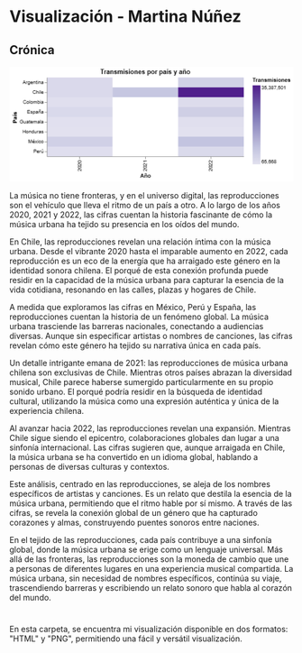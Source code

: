 # Visualización - Martina Núñez

## Crónica

![gráfico](https://github.com/MartinaNunez/Proyecto_Musica_Urbana/blob/main/Entrega_04/N%C3%BA%C3%B1ez_Martina_Vis_02/Visualizaci%C3%B3n/gr%C3%A1fico_visualizaciones.png)

La música no tiene fronteras, y en el universo digital, las reproducciones son el vehículo que lleva el ritmo de un país a otro. A lo largo de los años 2020, 2021 y 2022, las cifras cuentan la historia fascinante de cómo la música urbana ha tejido su presencia en los oídos del mundo.

En Chile, las reproducciones revelan una relación íntima con la música urbana. Desde el vibrante 2020 hasta el imparable aumento en 2022, cada reproducción es un eco de la energía que ha arraigado este género en la identidad sonora chilena. El porqué de esta conexión profunda puede residir en la capacidad de la música urbana para capturar la esencia de la vida cotidiana, resonando en las calles, plazas y hogares de Chile.

A medida que exploramos las cifras en México, Perú y España, las reproducciones cuentan la historia de un fenómeno global. La música urbana trasciende las barreras nacionales, conectando a audiencias diversas. Aunque sin especificar artistas o nombres de canciones, las cifras revelan cómo este género ha tejido su narrativa única en cada país.

Un detalle intrigante emana de 2021: las reproducciones de música urbana chilena son exclusivas de Chile. Mientras otros países abrazan la diversidad musical, Chile parece haberse sumergido particularmente en su propio sonido urbano. El porqué podría residir en la búsqueda de identidad cultural, utilizando la música como una expresión auténtica y única de la experiencia chilena.

Al avanzar hacia 2022, las reproducciones revelan una expansión. Mientras Chile sigue siendo el epicentro, colaboraciones globales dan lugar a una sinfonía internacional. Las cifras sugieren que, aunque arraigada en Chile, la música urbana se ha convertido en un idioma global, hablando a personas de diversas culturas y contextos.

Este análisis, centrado en las reproducciones, se aleja de los nombres específicos de artistas y canciones. Es un relato que destila la esencia de la música urbana, permitiendo que el ritmo hable por sí mismo. A través de las cifras, se revela la conexión global de un género que ha capturado corazones y almas, construyendo puentes sonoros entre naciones.

En el tejido de las reproducciones, cada país contribuye a una sinfonía global, donde la música urbana se erige como un lenguaje universal. Más allá de las fronteras, las reproducciones son la moneda de cambio que une a personas de diferentes lugares en una experiencia musical compartida. La música urbana, sin necesidad de nombres específicos, continúa su viaje, trascendiendo barreras y escribiendo un relato sonoro que habla al corazón del mundo.

#

En esta carpeta, se encuentra mi visualización disponible en dos formatos: "HTML" y "PNG", permitiendo una fácil y versátil visualización.